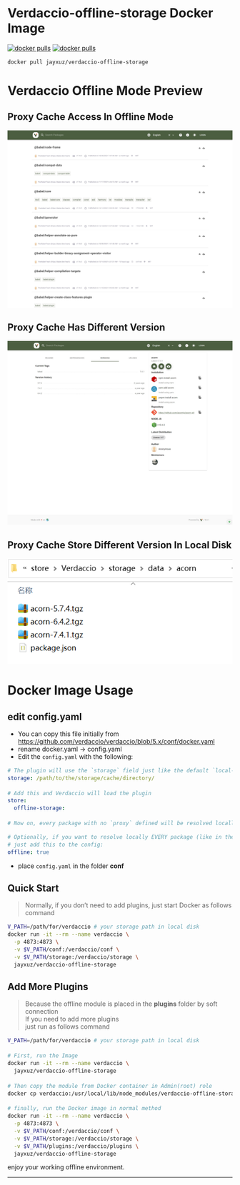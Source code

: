 # Verdaccio-offline-storage Docker Image

[![docker pulls](https://img.shields.io/docker/pulls/jayxuz/verdaccio-offline-storage.svg)](https://hub.docker.com/r/jayxuz/verdaccio-offline-storage)
[![docker pulls](https://img.shields.io/docker/image-size/jayxuz/verdaccio-offline-storage/latest)](https://hub.docker.com/r/jayxuz/verdaccio-offline-storage)
```bash
docker pull jayxuz/verdaccio-offline-storage
```

# Verdaccio Offline Mode Preview
## Proxy Cache Access In Offline Mode
![Proxy Cache Access In Offline Mode](https://raw.githubusercontent.com/jayxuz/pic/main/verdaccio-offline-storage-preview-1.jpeg)
## Proxy Cache Has Different Version
![Proxy Cache Has Different Version](https://raw.githubusercontent.com/jayxuz/pic/main/verdaccio-offline-storage-preview-2.jpeg)
## Proxy Cache Store Different Version In Local Disk
![Proxy Cache Store Different Version In Local Disk](https://raw.githubusercontent.com/jayxuz/pic/main/verdaccio-offline-storage-preview-3.png)

# Docker Image Usage
## edit config.yaml
- You can copy this file initially from https://github.com/verdaccio/verdaccio/blob/5.x/conf/docker.yaml
- rename docker.yaml -> config.yaml
- Edit the `config.yaml` with the following:

```yaml
# The plugin will use the `storage` field just like the default `local-storage` plugin does
storage: /path/to/the/storage/cache/directory/

# Add this and Verdaccio will load the plugin 
store:
  offline-storage:

# Now on, every package with no `proxy` defined will be resolved locally!
```
```yaml
# Optionally, if you want to resolve locally EVERY package (like in the v1 version of this plugin)
# just add this to the config:
offline: true
```
- place `config.yaml` in the folder **conf**

## Quick Start
> Normally, if you don’t need to add plugins, just start Docker as follows command
```bash
V_PATH=/path/for/verdaccio # your storage path in local disk
docker run -it --rm --name verdaccio \
  -p 4873:4873 \
  -v $V_PATH/conf:/verdaccio/conf \
  -v $V_PATH/storage:/verdaccio/storage \
  jayxuz/verdaccio-offline-storage
```

## Add More Plugins
> Because the offline module is placed in the **plugins** folder by soft connection  
If you need to add more plugins  
just run as follows command
```bash
V_PATH=/path/for/verdaccio # your storage path in local disk

# First, run the Image
docker run -it --rm --name verdaccio \
  jayxuz/verdaccio-offline-storage

# Then copy the module from Docker container in Admin(root) role
docker cp verdaccio:/usr/local/lib/node_modules/verdaccio-offline-storage $V_PATH/plugins

# finally, run the Docker image in normal method
docker run -it --rm --name verdaccio \
  -p 4873:4873 \
  -v $V_PATH/conf:/verdaccio/conf \
  -v $V_PATH/storage:/verdaccio/storage \
  -v $V_PATH/plugins:/verdaccio/plugins \
  jayxuz/verdaccio-offline-storage
```
enjoy your working offline environment.

---
